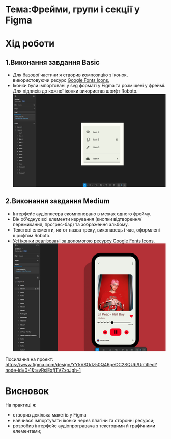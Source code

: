 # Тема:Фрейми, групи і секції у Figma

# Хід роботи

## 1.Виконання завдання Basic
 - Для базової частини я створив композицію з іконок, використовуючи ресурс [Google Fonts Icons.](https://fonts.google.com/icons)
 - Іконки були імпортовані у svg форматі у Figma та розміщені у фреймі. Для підписів до кожної іконки використав шрифт Roboto.
 ![](Img/1.jpg)

 ## 2.Виконання завдання Medium

 - Інтерфейс аудіоплеєра скомпоновано в межах одного фрейму.
 - Він об'єднує всі елементи керування (кнопки відтворення/перемикання, прогрес-бар) та зображення альбому.
 - Текстові елементи, як-от назва треку, виконавець і час, оформлені шрифтом Roboto.
 - Усі іконки реалізовані за допомогою ресурсу [Google Fonts Icons.](https://fonts.google.com/icons)
 ![](Img/2.jpg)

Посилання на проект: https://www.figma.com/design/YY5VSOdz50Q46peOC2SQUb/Untitled?node-id=0-1&t=vRsjExfjTVZxoJgh-1

# Висновок 
На практиці я:

- створив декілька макетів у Figma 
- навчився імпортувати іконки через плагіни та сторонні ресурси;
- розробив інтерфейс аудіопрогравача з текстовими й графічними елементами;






